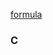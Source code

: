 [formula](https://cf2.ppt-online.org/files2/slide/4/4aQJqFvd9M7wXy8g165BNItYDKRmikjPhOZpS0/slide-17.jpg) 
### C
